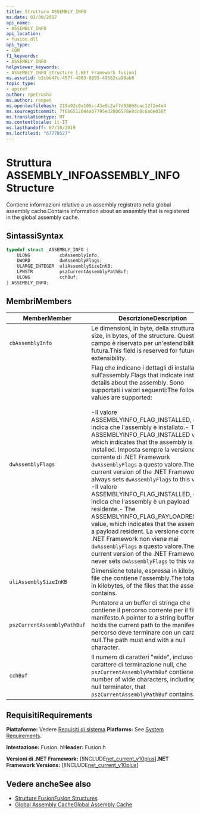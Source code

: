 ```yaml
---
title: Struttura ASSEMBLY_INFO
ms.date: 03/30/2017
api_name:
- ASSEMBLY_INFO
api_location:
- fusion.dll
api_type:
- COM
f1_keywords:
- ASSEMBLY_INFO
helpviewer_keywords:
- ASSEMBLY_INFO structure [.NET Framework fusion]
ms.assetid: b3cbb47c-457f-4083-8895-49562ca99ab8
topic_type:
- apiref
author: rpetrusha
ms.author: ronpet
ms.openlocfilehash: 219a92c0a105cc43e0c2af7d93868cac12f2e4e4
ms.sourcegitcommit: 7f616512044ab7795e32806578e8dc0c6a0e038f
ms.translationtype: MT
ms.contentlocale: it-IT
ms.lasthandoff: 07/10/2019
ms.locfileid: "67778527"
---
```

# <a name="assemblyinfo-structure"></a><span data-ttu-id="a6dc0-102">Struttura ASSEMBLY_INFO</span><span class="sxs-lookup"><span data-stu-id="a6dc0-102">ASSEMBLY_INFO Structure</span></span>
<span data-ttu-id="a6dc0-103">Contiene informazioni relative a un assembly registrato nella global assembly cache.</span><span class="sxs-lookup"><span data-stu-id="a6dc0-103">Contains information about an assembly that is registered in the global assembly cache.</span></span>  
  
## <a name="syntax"></a><span data-ttu-id="a6dc0-104">Sintassi</span><span class="sxs-lookup"><span data-stu-id="a6dc0-104">Syntax</span></span>  
  
```cpp  
typedef struct _ASSEMBLY_INFO {  
    ULONG           cbAssemblyInfo;  
    DWORD           dwAssemblyFlags;  
    ULARGE_INTEGER  uliAssemblySizeInKB;  
    LPWSTR          pszCurrentAssemblyPathBuf;  
    ULONG           cchBuf;  
} ASSEMBLY_INFO;  
```  
  
## <a name="members"></a><span data-ttu-id="a6dc0-105">Membri</span><span class="sxs-lookup"><span data-stu-id="a6dc0-105">Members</span></span>  
  
|<span data-ttu-id="a6dc0-106">Member</span><span class="sxs-lookup"><span data-stu-id="a6dc0-106">Member</span></span>|<span data-ttu-id="a6dc0-107">Descrizione</span><span class="sxs-lookup"><span data-stu-id="a6dc0-107">Description</span></span>|  
|------------|-----------------|  
|`cbAssemblyInfo`|<span data-ttu-id="a6dc0-108">Le dimensioni, in byte, della struttura.</span><span class="sxs-lookup"><span data-stu-id="a6dc0-108">The size, in bytes, of the structure.</span></span> <span data-ttu-id="a6dc0-109">Questo campo è riservato per un'estendibilità futura.</span><span class="sxs-lookup"><span data-stu-id="a6dc0-109">This field is reserved for future extensibility.</span></span>|  
|`dwAssemblyFlags`|<span data-ttu-id="a6dc0-110">Flag che indicano i dettagli di installazione sull'assembly.</span><span class="sxs-lookup"><span data-stu-id="a6dc0-110">Flags that indicate installation details about the assembly.</span></span> <span data-ttu-id="a6dc0-111">Sono supportati i valori seguenti:</span><span class="sxs-lookup"><span data-stu-id="a6dc0-111">The following values are supported:</span></span><br /><br /> <span data-ttu-id="a6dc0-112">-Il valore ASSEMBLYINFO_FLAG_INSTALLED, che indica che l'assembly è installato.</span><span class="sxs-lookup"><span data-stu-id="a6dc0-112">-   The ASSEMBLYINFO_FLAG_INSTALLED value, which indicates that the assembly is installed.</span></span> <span data-ttu-id="a6dc0-113">Imposta sempre la versione corrente di .NET Framework `dwAssemblyFlags` a questo valore.</span><span class="sxs-lookup"><span data-stu-id="a6dc0-113">The current version of the .NET Framework always sets `dwAssemblyFlags` to this value.</span></span><br /><span data-ttu-id="a6dc0-114">-Il valore ASSEMBLYINFO_FLAG_INSTALLED, che indica che l'assembly è un payload residente.</span><span class="sxs-lookup"><span data-stu-id="a6dc0-114">-   The ASSEMBLYINFO_FLAG_PAYLOADRESIDENT value, which indicates that the assembly is a payload resident.</span></span> <span data-ttu-id="a6dc0-115">La versione corrente di .NET Framework non viene mai `dwAssemblyFlags` a questo valore.</span><span class="sxs-lookup"><span data-stu-id="a6dc0-115">The current version of the .NET Framework never sets `dwAssemblyFlags` to this value.</span></span>|  
|`uliAssemblySizeInKB`|<span data-ttu-id="a6dc0-116">Dimensione totale, espressa in kilobyte, dei file che contiene l'assembly.</span><span class="sxs-lookup"><span data-stu-id="a6dc0-116">The total size, in kilobytes, of the files that the assembly contains.</span></span>|  
|`pszCurrentAssemblyPathBuf`|<span data-ttu-id="a6dc0-117">Puntatore a un buffer di stringa che contiene il percorso corrente per il file manifesto.</span><span class="sxs-lookup"><span data-stu-id="a6dc0-117">A pointer to a string buffer that holds the current path to the manifest file.</span></span> <span data-ttu-id="a6dc0-118">Il percorso deve terminare con un carattere null.</span><span class="sxs-lookup"><span data-stu-id="a6dc0-118">The path must end with a null character.</span></span>|  
|`cchBuf`|<span data-ttu-id="a6dc0-119">Il numero di caratteri "wide", incluso il carattere di terminazione null, che `pszCurrentAssemblyPathBuf` contiene.</span><span class="sxs-lookup"><span data-stu-id="a6dc0-119">The number of wide characters, including the null terminator, that `pszCurrentAssemblyPathBuf` contains.</span></span>|  
  
## <a name="requirements"></a><span data-ttu-id="a6dc0-120">Requisiti</span><span class="sxs-lookup"><span data-stu-id="a6dc0-120">Requirements</span></span>  
 <span data-ttu-id="a6dc0-121">**Piattaforme:** Vedere [Requisiti di sistema](../../../../docs/framework/get-started/system-requirements.md).</span><span class="sxs-lookup"><span data-stu-id="a6dc0-121">**Platforms:** See [System Requirements](../../../../docs/framework/get-started/system-requirements.md).</span></span>  
  
 <span data-ttu-id="a6dc0-122">**Intestazione:** Fusion. h</span><span class="sxs-lookup"><span data-stu-id="a6dc0-122">**Header:** Fusion.h</span></span>  
  
 <span data-ttu-id="a6dc0-123">**Versioni di .NET Framework:** [!INCLUDE[net_current_v10plus](../../../../includes/net-current-v10plus-md.md)]</span><span class="sxs-lookup"><span data-stu-id="a6dc0-123">**.NET Framework Versions:** [!INCLUDE[net_current_v10plus](../../../../includes/net-current-v10plus-md.md)]</span></span>  
  
## <a name="see-also"></a><span data-ttu-id="a6dc0-124">Vedere anche</span><span class="sxs-lookup"><span data-stu-id="a6dc0-124">See also</span></span>

- [<span data-ttu-id="a6dc0-125">Strutture Fusion</span><span class="sxs-lookup"><span data-stu-id="a6dc0-125">Fusion Structures</span></span>](../../../../docs/framework/unmanaged-api/fusion/fusion-structures.md)
- [<span data-ttu-id="a6dc0-126">Global Assembly Cache</span><span class="sxs-lookup"><span data-stu-id="a6dc0-126">Global Assembly Cache</span></span>](../../../../docs/framework/app-domains/gac.md)
